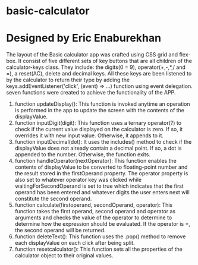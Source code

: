 # basic-calculator
# Designed by Eric Enaburekhan

The layout of the Basic calculator app was crafted using CSS grid and flex-box.
It consist of five different sets of key buttons that are all children of the calculator-keys class.
They include: the digits(0 = 9), operator(+,-,*,/ and =), a reset(AC), delete and decimal keys. All these keys are been listened to by the calculator to return their type by adding the keys.addEventListener('click', (event) => ...) function using event delegation.
seven functions were created to achieve the functionality of the APP.
1. function updateDisplay():
    This function is invoked anytime an operation is performed in the app to update the screen with the contents of the displayValue.
2. function inputDigit(digit):
    This function uses a ternary operator(?) to check if the current value displayed on the calculator is zero. If so, it overrides it with new input value. Otherwise, it appends to it.
3. function inputDecimal(dot):
    It uses the includes() method to check if the displayValue does not already contain a decimal point. If so, a dot is appended to the number. Otherwise, the function exits.
4. function handleOperator(nextOperator):
    This function enables the contents of displayValue to be converted to floating-point number and the result stored in the firstOperand property. The operator property is also set to whatever operator key was clicked while waitingForSecondOperand is set to true which indicates that the first operand has been entered and whatever digits the user enters next will constitute the second operand.
5.  function calculate(firstoperand, secondOperand, operator):
     This function takes the first operand, second operand and operator as arguments and checks the value of the operator to determine to determine how the expression should be evaluated. If the operator is =, the second operand will be returned.
6.  function deleteText():
     This function uses the .pop() method to remove each displayValue on each click after being split.
7.  function resetcalculator():
     This function sets all the properties of the calculator object to their original values.          
       
       
       

